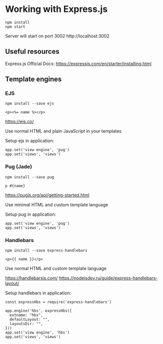 # Working with Express.js

```
npm install
npm start
```

Server will start on port 3002 http://localhost:3002

## Useful resources
Express.js Official Docs: https://expressjs.com/en/starter/installing.html

## Template engines

### EJS
`npm install --save ejs`

`<p><%= name %></p>`

https://ejs.co/

Use normal HTML and plain JavaScript in your templates

Setup ejs in application: 

```
app.set('view engine', 'pug')
app.set('views', 'views')
```

### Pug (Jade)

`npm install --save pug`

`p #{name}`

https://pugjs.org/api/getting-started.html

Use minimal HTML and custom template language

Setup pug in application:

```
app.set('view engine', 'pug')
app.set('views', 'views')
```

### Handlebars

`npm install --save express-handlebars`

`<p>{{ name }}</p>`

Use normal HTML and custom template language

https://handlebarsjs.com/
https://nodejsdev.ru/guide/express-handlebars-layout/


Setup handlebars in application:

```
const expressHbs = require('express-handlebars')

app.engine('hbs', expressHbs({
  extname: "hbs",
  defaultLayout: "",
  layoutsDir: "",
}))
app.set('view engine', 'hbs')
app.set('views', 'views')
```